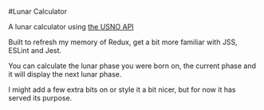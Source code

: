 #Lunar Calculator

A lunar calculator using [the USNO API](https://aa.usno.navy.mil/data/docs/api.php)

Built to refresh my memory of Redux, get a bit more familiar with JSS, ESLint and
 Jest.

You can calculate the lunar phase you were born on, the current phase and it will
display the next lunar phase.

I might add a few extra bits on or style it a bit nicer, but for now it has served
its purpose.
